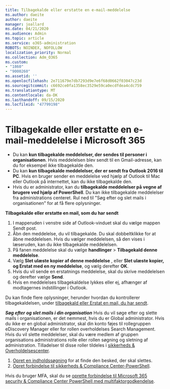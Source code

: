```yaml
---
title: Tilbagekalde eller erstatte en e-mail-meddelelse
ms.author: daeite
author: daeite
manager: joallard
ms.date: 04/21/2020
ms.audience: Admin
ms.topic: article
ms.service: o365-administration
ROBOTS: NOINDEX, NOFOLLOW
localization_priority: Normal
ms.collection: Adm_O365
ms.custom:
- "1860"
- "9000260"
ms.assetid: ''
ms.openlocfilehash: 2e711679e7db7293d9e7e6f68d0662f03047c23d
ms.sourcegitcommit: c6692ce0fa1358ec3529e59ca0ecdfdea4cdc759
ms.translationtype: MT
ms.contentlocale: da-DK
ms.lasthandoff: 09/15/2020
ms.locfileid: "47799198"
---
```

# <a name="recall-or-replace-an-email-message-in-microsoft-365"></a>Tilbagekalde eller erstatte en e-mail-meddelelse i Microsoft 365

- Du kan **kun tilbagekalde meddelelser, der sendes til personer i organisationen**. Hvis meddelelsen blev sendt til en Gmail-adresse, kan du for eksempel ikke tilbagekalde den.
- Du kan **kun tilbagekalde meddelelser, der er sendt fra Outlook 2016 til PC**. Hvis en bruger sender en meddelelse ved hjælp af Outlook til Mac eller Outlook på internettet, kan du ikke tilbagekalde den.
- Hvis du er administrator, kan du **tilbagekalde meddelelser på vegne af brugere ved hjælp af PowerShell**. Du kan ikke tilbagekalde meddelelser fra administrations centeret. Rul ned til "Søg efter og slet mails i organisationen" for at få flere oplysninger.

**Tilbagekalde eller erstatte en mail, som du har sendt**

1. I mapperuden i venstre side af Outlook-vinduet skal du vælge mappen Sendt post.
2. Åbn den meddelelse, du vil tilbagekalde. Du skal dobbeltklikke for at åbne meddelelsen. Hvis du vælger meddelelsen, så den vises i læseruden, kan du ikke tilbagekalde meddelelsen.
3. På fanen meddelelse skal du vælge **handlinger**  >  **Tilbagekald denne meddelelse**.
4. Vælg **Slet ulæste kopier af denne meddelelse** , eller **Slet ulæste kopier, og Erstat med en ny meddelelse**, og vælg derefter **OK**.
5. Hvis du vil sende en erstatnings meddelelse, skal du skrive meddelelsen og derefter vælge **Send**.
6. Hvis en meddelelses tilbagekaldelse lykkes eller ej, afhænger af modtagernes indstillinger i Outlook.

Du kan finde flere oplysninger, herunder hvordan du kontrollerer tilbagekaldelsen, under [tilbagekald eller Erstat en mail, du har sendt](https://support.office.com/article/35027f88-d655-4554-b4f8-6c0729a723a0).

***Søg efter og slet mails i din organisation*** Hvis du vil søge efter og slette mails i organisationen, er det nemmest, hvis du er Global administrator. Hvis du ikke er en global administrator, skal din konto føjes til rollegruppen eDiscovery Manager eller for rollen overholdelses Search Management. Hvis du vil slette meddelelser, skal du være medlem af gruppen organisations administrations rolle eller rollen søgning og sletning af administration. Tilladelser til disse roller tildeles i [sikkerheds & Overholdelsescenter](https://protection.office.com/).

1. [Opret en indholdssøgning](https://docs.microsoft.com/microsoft-365/compliance/content-search) for at finde den besked, der skal slettes.
2. [Opret forbindelse til sikkerheds & Compliance Center-PowerShell](https://docs.microsoft.com/powershell/exchange/office-365-scc/connect-to-scc-powershell/connect-to-scc-powershell?view=exchange-ps). 

Hvis du bruger MFA, skal du se [oprette forbindelse til Microsoft 365 security & Compliance Center PowerShell med multifaktorgodkendelse](https://docs.microsoft.com/powershell/exchange/office-365-scc/connect-to-scc-powershell/mfa-connect-to-scc-powershell?view=exchange-ps). 
